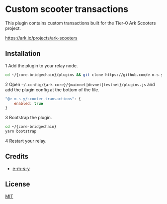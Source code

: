 # Custom scooter transactions
This plugin contains custom transactions built for the Tier-0 Ark Scooters project. 

https://ark.io/projects/ark-scooters

## Installation
1 Add the plugin to your relay node. 
```bash
cd ~/{core-bridgechain}/plugins && git clone https://github.com/e-m-s-y/scooter-transactions.git
```
2 Open `~/.config/{ark-core}/{mainnet|devnet|testnet}/plugins.js` and add the plugin config at the bottom of the file.
```js
"@e-m-s-y/scooter-transactions": {
    enabled: true
}
```
3 Bootstrap the plugin.
```bash
cd ~/{core-bridgechain}
yarn bootstrap
```
4 Restart your relay.

## Credits

- [e-m-s-y](https://github.com/e-m-s-y)

## License

[MIT](LICENSE)
